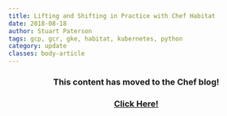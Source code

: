 ```yaml
---
title: Lifting and Shifting in Practice with Chef Habitat
date: 2018-08-18
author: Stuart Paterson
tags: gcp, gcr, gke, habitat, kubernetes, python
category: update
classes: body-article
---
```


<h3><p style="text-align: center;">This content has moved to the Chef blog!</p></h3>
<h3><a href="https://blog.chef.io/2018/08/18/lifting-and-shifting-in-practice-with-habitat"><p style="text-align: center;">Click Here!</p></a></h3>